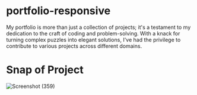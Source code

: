 # portfolio-responsive
My portfolio is more than just a collection of projects; it's a testament to my dedication to the craft of coding and problem-solving. With a knack for turning complex puzzles into elegant solutions, I've had the privilege to contribute to various projects across different domains.

# Snap of Project
![Screenshot (359)](https://github.com/Elanchezhian2712/portfolio-responsive/assets/122656808/38611eef-b482-4b37-b4a0-93bbde34d776)


